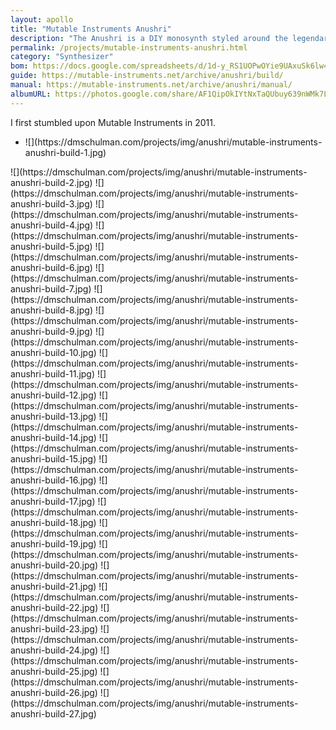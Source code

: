 ```yaml
---
layout: apollo
title: "Mutable Instruments Anushri"
description: "The Anushri is a DIY monosynth styled around the legendary Roland SH-101 synthesizer. It includes a built-in sequencer, simple drum machine circuits, and was quite a fun straight-forward project to build."
permalink: /projects/mutable-instruments-anushri.html
category: "Synthesizer"
bom: https://docs.google.com/spreadsheets/d/1d-y_RS1UOPwOYie9UAxuSk6lw4EMsUKHqyzrb82ioHI/pub?output=html
guide: https://mutable-instruments.net/archive/anushri/build/
manual: https://mutable-instruments.net/archive/anushri/manual/
albumURL: https://photos.google.com/share/AF1QipOkIYtNxTaQUbuy639nWMk7L-hH2424KdNLAbdWo2zfrXucrY45TfUDQSfa3pLcMw?key=RVJpcHRaSHlhUkNFZVBsNy0zbmNzam5ORkZfcG93
---
```


I first stumbled upon Mutable Instruments in 2011.
<ul class="pictures">
  <li>
![](https://dmschulman.com/projects/img/anushri/mutable-instruments-anushri-build-1.jpg)
  </li>
  </ul>
![](https://dmschulman.com/projects/img/anushri/mutable-instruments-anushri-build-2.jpg)
![](https://dmschulman.com/projects/img/anushri/mutable-instruments-anushri-build-3.jpg)
![](https://dmschulman.com/projects/img/anushri/mutable-instruments-anushri-build-4.jpg)
![](https://dmschulman.com/projects/img/anushri/mutable-instruments-anushri-build-5.jpg)
![](https://dmschulman.com/projects/img/anushri/mutable-instruments-anushri-build-6.jpg)
![](https://dmschulman.com/projects/img/anushri/mutable-instruments-anushri-build-7.jpg)
![](https://dmschulman.com/projects/img/anushri/mutable-instruments-anushri-build-8.jpg)
![](https://dmschulman.com/projects/img/anushri/mutable-instruments-anushri-build-9.jpg)
![](https://dmschulman.com/projects/img/anushri/mutable-instruments-anushri-build-10.jpg)
![](https://dmschulman.com/projects/img/anushri/mutable-instruments-anushri-build-11.jpg)
![](https://dmschulman.com/projects/img/anushri/mutable-instruments-anushri-build-12.jpg)
![](https://dmschulman.com/projects/img/anushri/mutable-instruments-anushri-build-13.jpg)
![](https://dmschulman.com/projects/img/anushri/mutable-instruments-anushri-build-14.jpg)
![](https://dmschulman.com/projects/img/anushri/mutable-instruments-anushri-build-15.jpg)
![](https://dmschulman.com/projects/img/anushri/mutable-instruments-anushri-build-16.jpg)
![](https://dmschulman.com/projects/img/anushri/mutable-instruments-anushri-build-17.jpg)
![](https://dmschulman.com/projects/img/anushri/mutable-instruments-anushri-build-18.jpg)
![](https://dmschulman.com/projects/img/anushri/mutable-instruments-anushri-build-19.jpg)
![](https://dmschulman.com/projects/img/anushri/mutable-instruments-anushri-build-20.jpg)
![](https://dmschulman.com/projects/img/anushri/mutable-instruments-anushri-build-21.jpg)
![](https://dmschulman.com/projects/img/anushri/mutable-instruments-anushri-build-22.jpg)
![](https://dmschulman.com/projects/img/anushri/mutable-instruments-anushri-build-23.jpg)
![](https://dmschulman.com/projects/img/anushri/mutable-instruments-anushri-build-24.jpg)
![](https://dmschulman.com/projects/img/anushri/mutable-instruments-anushri-build-25.jpg)
![](https://dmschulman.com/projects/img/anushri/mutable-instruments-anushri-build-26.jpg)
![](https://dmschulman.com/projects/img/anushri/mutable-instruments-anushri-build-27.jpg)

